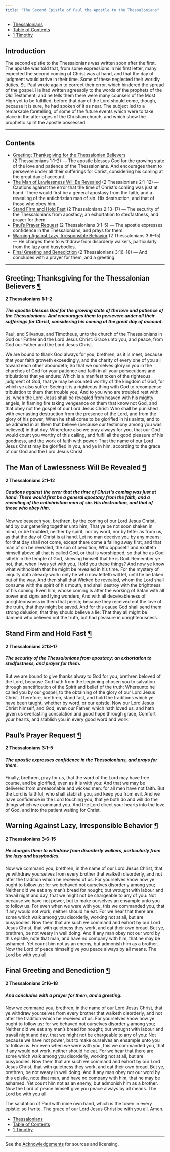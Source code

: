 ```yaml
---
title: "The Second Epistle of Paul the Apostle to the Thessalonians"
---
```


<ul class="nav my-3">
  <li class="nav-item"><a class="nav-link" href="./thessalonians.html">Thessalonians</a></li>
  <li class="nav-item"><a class="nav-link" href="./">Table of Contents</a></li>
  <li class="nav-item"><a class="nav-link" href="./1-timothy.html">1 Timothy</a></li>
</ul>

<h2 id="introduction">Introduction</h2>

The second epistle to the Thessalonians was written soon after the first. The apostle was told that, from some expressions in his first letter, many expected the second coming of Christ was at hand, and that the day of judgment would arrive in their time. Some of these neglected their worldly duties. St. Paul wrote again to correct their error, which hindered the spread of the gospel. He had written agreeably to the words of the prophets of the Old Testament; and he tells them there were many counsels of the Most High yet to be fulfilled, before that day of the Lord should come, though, because it is sure, he had spoken of it as near. The subject led to a remarkable foretelling, of some of the future events which were to take place in the after-ages of the Christian church, and which show the prophetic spirit the apostle possessed.

-----



## Contents

- [Greeting; Thanksgiving for the Thessalonian Believers](#greeting-8) (2 Thessalonians 1:1–2) — The apostle blesses God for the growing state of the love and patience of the Thessalonians. And encourages them to persevere under all their sufferings for Christ, considering his coming at the great day of account.
- [The Man of Lawlessness Will Be Revealed](#the-man-of-lawlessness-will-be-revealed) (2 Thessalonians 2:1–12) — Cautions against the error that the time of Christ's coming was just at hand. There would first be a general apostasy from the faith, and a revealing of the antichristian man of sin. His destruction, and that of those who obey him.
- [Stand Firm and Hold Fast](#stand-firm-and-hold-fast) (2 Thessalonians 2:13–17) — The security of the Thessalonians from apostacy; an exhortation to stedfastness, and prayer for them.
- [Paul’s Prayer Request](#pauls-prayer-request) (2 Thessalonians 3:1–5) — The apostle expresses confidence in the Thessalonians, and prays for them.
- [Warning Against Lazy, Irresponsible Behavior](#warning-against-lazy-irresponsible-behavior) (2 Thessalonians 3:6–15) — He charges them to withdraw from disorderly walkers, particularly from the lazy and busybodies.
- [Final Greeting and Benediction](#final-greeting-and-benediction-1) (2 Thessalonians 3:16–18) — And concludes with a prayer for them, and a greeting.

-----

<h2 class="heading" id="greeting-8">Greeting; Thanksgiving for the Thessalonian Believers <a class="marker" href="#greeting-8">¶</a></h2>

<h4 class="passage">2 Thessalonians 1:1–2</h4>

<h5 class="themes">The apostle blesses God for the growing state of the love and patience of the Thessalonians. And encourages them to persevere under all their sufferings for Christ, considering his coming at the great day of account.</h5>

<p>Paul, and Silvanus, and Timotheus, unto the church of the Thessalonians in God our Father and the Lord Jesus Christ: Grace unto you, and peace, from God our Father and the Lord Jesus Christ.</p>

<p>We are bound to thank God always for you, brethren, as it is meet, because that your faith groweth exceedingly, and the charity of every one of you all toward each other aboundeth; So that we ourselves glory in you in the churches of God for your patience and faith in all your persecutions and tribulations that ye endure: Which is a manifest token of the righteous judgment of God, that ye may be counted worthy of the kingdom of God, for which ye also suffer: Seeing it is a righteous thing with God to recompense tribulation to them that trouble you; And to you who are troubled rest with us, when the Lord Jesus shall be revealed from heaven with his mighty angels, In flaming fire taking vengeance on them that know not God, and that obey not the gospel of our Lord Jesus Christ: Who shall be punished with everlasting destruction from the presence of the Lord, and from the glory of his power; When he shall come to be glorified in his saints, and to be admired in all them that believe (because our testimony among you was believed) in that day. Wherefore also we pray always for you, that our God would count you worthy of this calling, and fulfil all the good pleasure of his goodness, and the work of faith with power: That the name of our Lord Jesus Christ may be glorified in you, and ye in him, according to the grace of our God and the Lord Jesus Christ.</p>

<h2 class="heading" id="the-man-of-lawlessness-will-be-revealed">The Man of Lawlessness Will Be Revealed <a class="marker" href="#the-man-of-lawlessness-will-be-revealed">¶</a></h2>

<h4 class="passage">2 Thessalonians 2:1–12</h4>

<h5 class="themes">Cautions against the error that the time of Christ's coming was just at hand. There would first be a general apostasy from the faith, and a revealing of the antichristian man of sin. His destruction, and that of those who obey him.</h5>

<p>Now we beseech you, brethren, by the coming of our Lord Jesus Christ, and by our gathering together unto him, That ye be not soon shaken in mind, or be troubled, neither by spirit, nor by word, nor by letter as from us, as that the day of Christ is at hand. Let no man deceive you by any means: for that day shall not come, except there come a falling away first, and that man of sin be revealed, the son of perdition; Who opposeth and exalteth himself above all that is called God, or that is worshipped; so that he as God sitteth in the temple of God, shewing himself that he is God. Remember ye not, that, when I was yet with you, I told you these things? And now ye know what withholdeth that he might be revealed in his time. For the mystery of iniquity doth already work: only he who now letteth will let, until he be taken out of the way. And then shall that Wicked be revealed, whom the Lord shall consume with the spirit of his mouth, and shall destroy with the brightness of his coming: Even him, whose coming is after the working of Satan with all power and signs and lying wonders, And with all deceivableness of unrighteousness in them that perish; because they received not the love of the truth, that they might be saved. And for this cause God shall send them strong delusion, that they should believe a lie: That they all might be damned who believed not the truth, but had pleasure in unrighteousness.</p>

<h2 class="heading" id="stand-firm-and-hold-fast">Stand Firm and Hold Fast <a class="marker" href="#stand-firm-and-hold-fast">¶</a></h2>

<h4 class="passage">2 Thessalonians 2:13–17</h4>

<h5 class="themes">The security of the Thessalonians from apostacy; an exhortation to stedfastness, and prayer for them.</h5>

<p>But we are bound to give thanks alway to God for you, brethren beloved of the Lord, because God hath from the beginning chosen you to salvation through sanctification of the Spirit and belief of the truth: Whereunto he called you by our gospel, to the obtaining of the glory of our Lord Jesus Christ. Therefore, brethren, stand fast, and hold the traditions which ye have been taught, whether by word, or our epistle. Now our Lord Jesus Christ himself, and God, even our Father, which hath loved us, and hath given us everlasting consolation and good hope through grace, Comfort your hearts, and stablish you in every good word and work.</p>

<h2 class="heading" id="pauls-prayer-request">Paul’s Prayer Request <a class="marker" href="#pauls-prayer-request">¶</a></h2>

<h4 class="passage">2 Thessalonians 3:1–5</h4>

<h5 class="themes">The apostle expresses confidence in the Thessalonians, and prays for them.</h5>

<p>Finally, brethren, pray for us, that the word of the Lord may have free course, and be glorified, even as it is with you: And that we may be delivered from unreasonable and wicked men: for all men have not faith. But the Lord is faithful, who shall stablish you, and keep you from evil. And we have confidence in the Lord touching you, that ye both do and will do the things which we command you. And the Lord direct your hearts into the love of God, and into the patient waiting for Christ.</p>

<h2 class="heading" id="warning-against-lazy-irresponsible-behavior">Warning Against Lazy, Irresponsible Behavior <a class="marker" href="#warning-against-lazy-irresponsible-behavior">¶</a></h2>

<h4 class="passage">2 Thessalonians 3:6–15</h4>

<h5 class="themes">He charges them to withdraw from disorderly walkers, particularly from the lazy and busybodies.</h5>

<p>Now we command you, brethren, in the name of our Lord Jesus Christ, that ye withdraw yourselves from every brother that walketh disorderly, and not after the tradition which he received of us. For yourselves know how ye ought to follow us: for we behaved not ourselves disorderly among you; Neither did we eat any man’s bread for nought; but wrought with labour and travail night and day, that we might not be chargeable to any of you: Not because we have not power, but to make ourselves an ensample unto you to follow us. For even when we were with you, this we commanded you, that if any would not work, neither should he eat. For we hear that there are some which walk among you disorderly, working not at all, but are busybodies. Now them that are such we command and exhort by our Lord Jesus Christ, that with quietness they work, and eat their own bread. But ye, brethren, be not weary in well doing. And if any man obey not our word by this epistle, note that man, and have no company with him, that he may be ashamed. Yet count him not as an enemy, but admonish him as a brother. Now the Lord of peace himself give you peace always by all means. The Lord be with you all.</p>

<h2 class="heading" id="final-greeting-and-benediction-1">Final Greeting and Benediction <a class="marker" href="#final-greeting-and-benediction-1">¶</a></h2>

<h4 class="passage">2 Thessalonians 3:16–18</h4>

<h5 class="themes">And concludes with a prayer for them, and a greeting.</h5>

<p>Now we command you, brethren, in the name of our Lord Jesus Christ, that ye withdraw yourselves from every brother that walketh disorderly, and not after the tradition which he received of us. For yourselves know how ye ought to follow us: for we behaved not ourselves disorderly among you; Neither did we eat any man’s bread for nought; but wrought with labour and travail night and day, that we might not be chargeable to any of you: Not because we have not power, but to make ourselves an ensample unto you to follow us. For even when we were with you, this we commanded you, that if any would not work, neither should he eat. For we hear that there are some which walk among you disorderly, working not at all, but are busybodies. Now them that are such we command and exhort by our Lord Jesus Christ, that with quietness they work, and eat their own bread. But ye, brethren, be not weary in well doing. And if any man obey not our word by this epistle, note that man, and have no company with him, that he may be ashamed. Yet count him not as an enemy, but admonish him as a brother. Now the Lord of peace himself give you peace always by all means. The Lord be with you all.</p>

<p>The salutation of Paul with mine own hand, which is the token in every epistle: so I write. The grace of our Lord Jesus Christ be with you all. Amen.</p>

<ul class="nav my-3">
  <li class="nav-item"><a class="nav-link" href="./thessalonians.html">Thessalonians</a></li>
  <li class="nav-item"><a class="nav-link" href="./">Table of Contents</a></li>
  <li class="nav-item"><a class="nav-link" href="./1-timothy.html">1 Timothy</a></li>
</ul>

---

<div class="small-print">
<p>See the <a href="./acknowledgements.html">Acknowledgements</a> for sources and licensing.</p>
</div>
